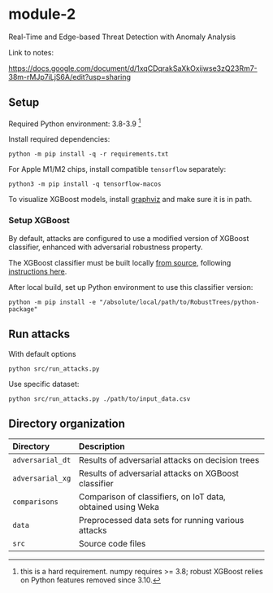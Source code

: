 # module-2

Real-Time and Edge-based Threat Detection with Anomaly Analysis

Link to notes:

<https://docs.google.com/document/d/1xqCDqrakSaXkOxijwse3zQ23Rm7-38m-rMJp7iLjS6A/edit?usp=sharing>

## Setup

Required Python environment: 3.8-3.9 [^1]

[^1]: this is a hard requirement. numpy requires >= 3.8; 
robust XGBoost relies on Python features removed since 3.10.

Install required dependencies:

```
python -m pip install -q -r requirements.txt
```

For Apple M1/M2 chips, install compatible `tensorflow` separately:

```
python3 -m pip install -q tensorflow-macos
```

To visualize XGBoost models, install [graphviz](https://graphviz.org/) and make sure it is in path.

### Setup XGBoost

By default, attacks are configured to use a modified version of XGBoost classifier,
enhanced with adversarial robustness property.

The XGBoost classifier must be built locally [from source](https://github.com/chenhongge/RobustTrees), 
following [instructions here](https://github.com/chenhongge/RobustTrees/tree/master/python-package#from-source).

After local build, set up Python environment to use this classifier version:

```
python -m pip install -e "/absolute/local/path/to/RobustTrees/python-package"
```

## Run attacks

With default options

```
python src/run_attacks.py
```

Use specific dataset:

```
python src/run_attacks.py ./path/to/input_data.csv
```

## Directory organization

| Directory        | Description                                                 |
|:-----------------|:------------------------------------------------------------|
| `adversarial_dt` | Results of adversarial attacks on decision trees            |
| `adversarial_xg` | Results of adversarial attacks on XGBoost classifier        |
| `comparisons`    | Comparison of classifiers, on IoT data, obtained using Weka |
| `data`           | Preprocessed data sets for running various attacks          |
| `src`            | Source code files                                           |
